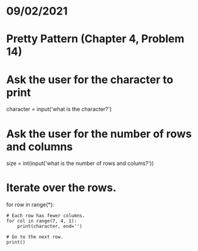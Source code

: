 # 09/02/2021
# Pretty Pattern (Chapter 4, Problem 14)
#

# Ask the user for the character to print
character = input('what is the character?')
# Ask the user for the number of rows and columns
size = int(input('what is the number of rows and colums?'))

# Iterate over the rows.
for row in range(*):

    # Each row has fewer columns.
    for col in range(7, 4, 1):
        print(character, end='')

    # Go to the next row.
    print()
    
